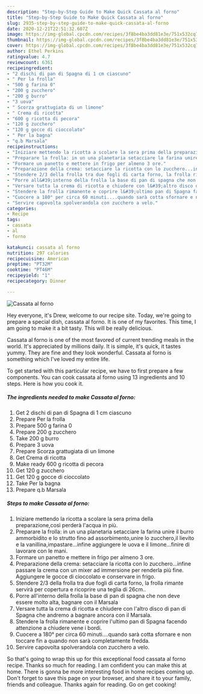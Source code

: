 ```yaml
---
description: "Step-by-Step Guide to Make Quick Cassata al forno"
title: "Step-by-Step Guide to Make Quick Cassata al forno"
slug: 2935-step-by-step-guide-to-make-quick-cassata-al-forno
date: 2020-12-21T22:51:32.607Z
image: https://img-global.cpcdn.com/recipes/3f8be4ba3dd81e3e/751x532cq70/cassata-al-forno-recipe-main-photo.jpg
thumbnail: https://img-global.cpcdn.com/recipes/3f8be4ba3dd81e3e/751x532cq70/cassata-al-forno-recipe-main-photo.jpg
cover: https://img-global.cpcdn.com/recipes/3f8be4ba3dd81e3e/751x532cq70/cassata-al-forno-recipe-main-photo.jpg
author: Ethel Perkins
ratingvalue: 4.7
reviewcount: 6361
recipeingredient:
- "2 dischi di pan di Spagna di 1 cm ciascuno"
- " Per la frolla"
- "500 g farina 0"
- "200 g zucchero"
- "200 g burro"
- "3 uova"
- " Scorza grattugiata di un limone"
- " Crema di ricotta"
- "600 g ricotta di pecora"
- "120 g zucchero"
- "120 g gocce di cioccolato"
- " Per la bagna"
- "q.b Marsala"
recipeinstructions:
- "Iniziare mettendo la ricotta a scolare la sera prima della preparazione,così perderà l&#39;acqua in più."
- "Preparare la frolla: in un una planetaria setacciare la farina unire il burro ammorbidito e lo strutto fino ad assorbimento,unire lo zucchero,il lievito e la vanillina,impastare...infine aggiungere le uova e il limone...finire di lavorare con le mani."
- "Formare un panetto e mettere in frigo per almeno 3 ore."
- "Preparazione della crema: setacciare la ricotta con lo zucchero...infine passare la crema con un mixer ad immersione per renderla più fine. Aggiungere le gocce di cioccolato e conservare in frigo."
- "Stendere 2/3 della frolla tra due fogli di carta forno, la frolla rimante servirà per copertura e ricoprire una teglia di 26cm.."
- "Porre all&#39;interno della frolla la base di pan di spagna che non deve essere molto alta, bagnare con il Marsala"
- "Versare tutta la crema di ricotta e chiudere con l&#39;altro disco di pan di Spagna che andremo a bagnare ancora con il Marsala."
- "Stendere la frolla rimanente e coprire l&#39;ultimo pan di Spagna facendo attenzione a chiudere vene i bordi."
- "Cuocere a 180° per circa 60 minuti....quando sarà cotta sfornare e non toccare fin a quando non sarà completamente fredda."
- "Servire capovolta spolverandola con zucchero a velo."
categories:
- Recipe
tags:
- cassata
- al
- forno

katakunci: cassata al forno 
nutrition: 297 calories
recipecuisine: American
preptime: "PT32M"
cooktime: "PT46M"
recipeyield: "1"
recipecategory: Dinner

---
```



![Cassata al forno](https://img-global.cpcdn.com/recipes/3f8be4ba3dd81e3e/751x532cq70/cassata-al-forno-recipe-main-photo.jpg)

Hey everyone, it's Drew, welcome to our recipe site. Today, we're going to prepare a special dish, cassata al forno. It is one of my favorites. This time, I am going to make it a bit tasty. This will be really delicious.

Cassata al forno is one of the most favored of current trending meals in the world. It's appreciated by millions daily. It is simple, it's quick, it tastes yummy. They are fine and they look wonderful. Cassata al forno is something which I've loved my entire life.




To get started with this particular recipe, we have to first prepare a few components. You can cook cassata al forno using 13 ingredients and 10 steps. Here is how you cook it.

<!--inarticleads1-->

##### The ingredients needed to make Cassata al forno:

1. Get 2 dischi di pan di Spagna di 1 cm ciascuno
1. Prepare  Per la frolla
1. Prepare 500 g farina 0
1. Prepare 200 g zucchero
1. Take 200 g burro
1. Prepare 3 uova
1. Prepare  Scorza grattugiata di un limone
1. Get  Crema di ricotta
1. Make ready 600 g ricotta di pecora
1. Get 120 g zucchero
1. Get 120 g gocce di cioccolato
1. Take  Per la bagna
1. Prepare q.b Marsala




<!--inarticleads2-->

##### Steps to make Cassata al forno:

1. Iniziare mettendo la ricotta a scolare la sera prima della preparazione,così perderà l&#39;acqua in più.
1. Preparare la frolla: in un una planetaria setacciare la farina unire il burro ammorbidito e lo strutto fino ad assorbimento,unire lo zucchero,il lievito e la vanillina,impastare...infine aggiungere le uova e il limone...finire di lavorare con le mani.
1. Formare un panetto e mettere in frigo per almeno 3 ore.
1. Preparazione della crema: setacciare la ricotta con lo zucchero...infine passare la crema con un mixer ad immersione per renderla più fine. Aggiungere le gocce di cioccolato e conservare in frigo.
1. Stendere 2/3 della frolla tra due fogli di carta forno, la frolla rimante servirà per copertura e ricoprire una teglia di 26cm..
1. Porre all&#39;interno della frolla la base di pan di spagna che non deve essere molto alta, bagnare con il Marsala
1. Versare tutta la crema di ricotta e chiudere con l&#39;altro disco di pan di Spagna che andremo a bagnare ancora con il Marsala.
1. Stendere la frolla rimanente e coprire l&#39;ultimo pan di Spagna facendo attenzione a chiudere vene i bordi.
1. Cuocere a 180° per circa 60 minuti....quando sarà cotta sfornare e non toccare fin a quando non sarà completamente fredda.
1. Servire capovolta spolverandola con zucchero a velo.




So that's going to wrap this up for this exceptional food cassata al forno recipe. Thanks so much for reading. I am confident you can make this at home. There is gonna be more interesting food in home recipes coming up. Don't forget to save this page on your browser, and share it to your family, friends and colleague. Thanks again for reading. Go on get cooking!
